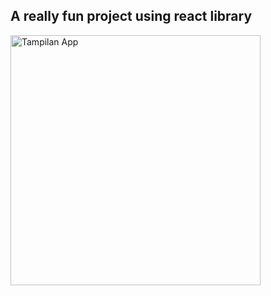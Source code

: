 <h2>A really fun project using react library</h2>
<img src="./movie-app/preview/home.png" alt="Tampilan App" width="400" />
